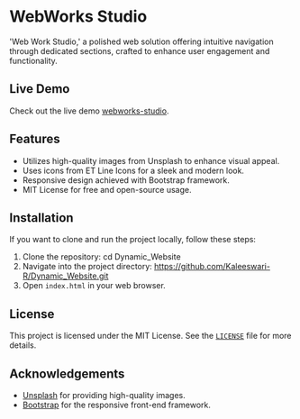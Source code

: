 # WebWorks Studio
'Web Work Studio,' a polished web solution offering intuitive navigation through dedicated sections, crafted to enhance user engagement and functionality.

## Live Demo

Check out the live demo [webworks-studio](https://webworks-studio.netlify.app/).

## Features

- Utilizes high-quality images from Unsplash to enhance visual appeal.
- Uses icons from ET Line Icons for a sleek and modern look.
- Responsive design achieved with Bootstrap framework.
- MIT License for free and open-source usage.

## Installation

If you want to clone and run the project locally, follow these steps:

1. Clone the repository: cd Dynamic_Website
2. Navigate into the project directory: https://github.com/Kaleeswari-R/Dynamic_Website.git
3. Open `index.html` in your web browser.

## License

This project is licensed under the MIT License. See the [`LICENSE`](LICENSE) file for more details.

## Acknowledgements

- [Unsplash](https://unsplash.com/) for providing high-quality images.
- [Bootstrap](https://getbootstrap.com/) for the responsive front-end framework.


